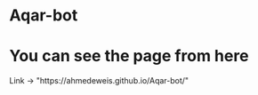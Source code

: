 # Aqar-bot
<h1>You can see the page from here</h1>
Link -> "https://ahmedeweis.github.io/Aqar-bot/"
